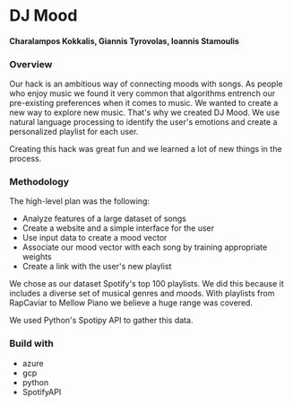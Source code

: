 # DJ Mood

#### Charalampos Kokkalis, Giannis Tyrovolas, Ioannis Stamoulis
 
### Overview
Our hack is an ambitious way of connecting moods with songs. As people who enjoy music we found it very common that algorithms entrench our pre-existing preferences when it comes to music. We wanted to create a new way to explore new music. That's why we created DJ Mood. We use natural language processing to identify the user's emotions and create a personalized playlist for each user.

Creating this hack was great fun and we learned a lot of new things in the process.

### Methodology
The high-level plan was the following:

- Analyze features of a large dataset of songs
- Create a website and a simple interface for the user
- Use input data to create a mood vector
- Associate our mood vector with each song by training appropriate weights
- Create a link with the user's new playlist

We chose as our dataset Spotify's top 100 playlists. We did this because it includes a diverse set of musical genres and moods. With playlists from RapCaviar to Mellow Piano we believe a huge range was covered.

We used Python's Spotipy API to gather this data.

### Build with
- azure
- gcp
- python
- SpotifyAPI
